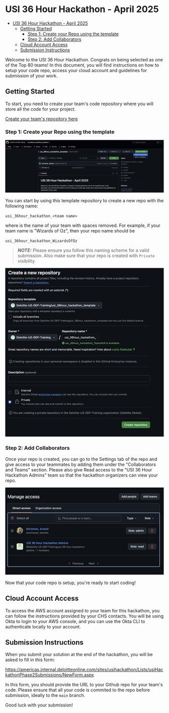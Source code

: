 # USI 36 Hour Hackathon - April 2025


- [USI 36 Hour Hackathon - April 2025](#usi-36-hour-hackathon---april-2025)
  - [Getting Started](#getting-started)
    - [Step 1: Create your Repo using the template](#step-1-create-your-repo-using-the-template)
    - [Step 2: Add Collaborators](#step-2-add-collaborators)
  - [Cloud Account Access](#cloud-account-access)
  - [Submission Instructions](#submission-instructions)


Welcome to the USI 36 Hour Hackathon. Congrats on being selected as one of the Top 80 teams! In this document, you will find instructions on how to setup your code repo, access your cloud account and guidelines for submission of your work.

## Getting Started
To start, you need to create your team's code repository where you will store all the code for your project. 

[Create your team's repository here](https://github.com/new?owner=Deloitte-US-DEP-Training&template_name=usi_36hour_hackathon_template&template_owner=Deloitte-US-DEP-Training&name=usi_36hour_hackathon_)

### Step 1: Create your Repo using the template
![Use this template](./images/use-template.png)

You can start by using this template repository to create a new repo with the following name:

``
usi_36hour_hackathon_<team name>
``

where <team name> is the name of your team with spaces removed. For example, if your team name is "Wizards of Oz", then your repo name should be

``
usi_36hour_hackathon_WizardsOfOz
``

> **_NOTE:_**  Please ensure you follow this naming scheme for a valid submission. Also make sure that your repo is created with ``Private`` visibility.


![New Repo Creation](./images/create-repo.png "Create New Repo")

### Step 2: Add Collaborators
Once your repo is created, you can go to the Settings tab of the repo and give access to your teammates by adding them under the "Collaborators and Teams" section. Please also give Read access to the "USI 36 Hour Hackathon Admins" team so that the hackathon organizers can view your repo. 

![New Repo Creation](./images/add-collaborators.png "Add Collaborators")

Now that your code repo is setup, you're ready to start coding!

## Cloud Account Access

To access the AWS account assigned to your team for this hackathon, you can follow the instructions provided by your CHS contacts. You will be using Okta to login to your AWS console, and you can use the Okta CLI to authenticate locally to your account.


## Submission Instructions

When you submit your solution at the end of the hackathon, you will be asked to fill in this form:

<https://americas.internal.deloitteonline.com/sites/usihackathon/Lists/usiHackathonPhase2Submissions/NewForm.aspx>

In this form, you should provide the URL to your Github repo for your team's code. Please ensure that all your code is commited to the repo before submission, ideally to the `main` branch.


Good luck with your submission!